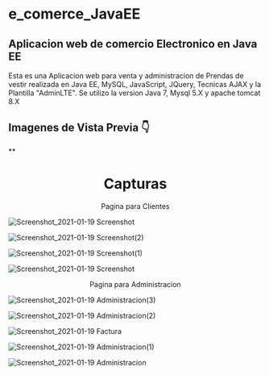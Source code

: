 # e_comerce_JavaEE



## Aplicacion web de comercio Electronico en Java EE 
Esta es una Aplicacion web para venta y administracion de Prendas de vestir realizada en Java EE, MySQL,
JavaScript, JQuery, Tecnicas AJAX y la Plantilla "AdminLTE".
Se utilizo la version Java 7, Mysql 5.X y apache tomcat 8.X

## Imagenes de Vista Previa 👇


**

<h1 align="center"> Capturas</h1>
<p align="center"> Pagina para Clientes</p>


![Screenshot_2021-01-19 Screenshot](https://user-images.githubusercontent.com/56971398/105057507-ac9dc580-5a4b-11eb-9884-0c2b41c173f6.png)

![Screenshot_2021-01-19 Screenshot(2)](https://user-images.githubusercontent.com/56971398/105057514-adcef280-5a4b-11eb-84ff-2e75ccc31215.jpg)

![Screenshot_2021-01-19 Screenshot(1)](https://user-images.githubusercontent.com/56971398/105057523-af001f80-5a4b-11eb-90ab-5dfaef19df1c.jpg)

![Screenshot_2021-01-19 Screenshot](https://user-images.githubusercontent.com/56971398/105057531-b0314c80-5a4b-11eb-86ba-aaa110fb5e73.jpg)


<p align="center"> Pagina para Administracion</p>


![Screenshot_2021-01-19 Administracion(3)](https://user-images.githubusercontent.com/56971398/105057484-a9a2d500-5a4b-11eb-966e-c186048868c7.png)


![Screenshot_2021-01-19 Administracion(2)](https://user-images.githubusercontent.com/56971398/105057491-aa3b6b80-5a4b-11eb-9d1d-a84666c06f58.png)

![Screenshot_2021-01-19 Factura](https://user-images.githubusercontent.com/56971398/105057493-aad40200-5a4b-11eb-8b8d-ad5b118aaa14.png)

![Screenshot_2021-01-19 Administracion(1)](https://user-images.githubusercontent.com/56971398/105057495-ab6c9880-5a4b-11eb-81e3-b0f925bcc43a.png)

![Screenshot_2021-01-19 Administracion](https://user-images.githubusercontent.com/56971398/105057502-ac052f00-5a4b-11eb-82c2-2d66ca6326ee.png)
